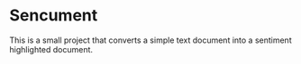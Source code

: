 # Sencument
This is a small project that converts a simple text document into a sentiment highlighted document.
